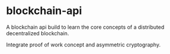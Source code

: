 # blockchain-api

A blockchain api build to learn the core concepts of a distributed decentralized blockchain. 

Integrate proof of work concept and asymmetric cryptography.
